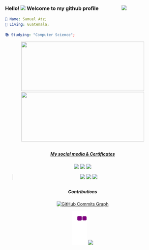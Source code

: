 ### Hello! <img src="https://media.giphy.com/media/hvRJCLFzcasrR4ia7z/giphy.gif" width="25px"> Welcome to my github profile <img align="right" src="https://c.tenor.com/2uyENRmiUt0AAAAC/coding.gif" width="125px">

```yaml
👤 Name: Samuel Atz;
📍 Living: Guatemala;
           
📚 Studying: "Computer Science";


```



<div align="center">
  <a href="https://github.com/atzsamuel">
  <img height="160em" width="400" src="https://github-readme-stats.vercel.app/api?username=atzsamuel&show_icons=true&theme=dark&include_all_commits=true&count_private=true"/>
  <img height="160em" width="400" src="https://github-readme-stats.vercel.app/api/top-langs/?username=atzsamuel&layout=compact&langs_count=7&theme=dark"/>
</div>
           

           
  ##
<div align="center">  
           <h5>My social media & Certificates</h5>
           <a href="https://opensea.io/atzsamuel" target="_blank"><img src="https://img.shields.io/badge/-opensea-%230077B5?style=for-the-badge&logo=opensea&logoColor=white" target="_blank"></a>
  <a href="https://www.linkedin.com/in/atzsamuel/" target="_blank"><img src="https://img.shields.io/badge/-LinkedIn-%230077B5?style=for-the-badge&logo=linkedin&logoColor=white" target="_blank"></a>
 <!-- <a href = "mailto:samuelatzmorales@gmail.com"><img src="https://img.shields.io/badge/gmail-0078D4?style=for-the-badge&logo=gmail&logoColor=red" target="_blank"></a>-->
 <a href="https://twitter.com/atz_samuel" target="_blank"><img src="https://img.shields.io/badge/twitter-0078D4?style=for-the-badge&logo=twitter&logoColor=white" target="_blank"></a>


<blockquote class="badgr-badge" style="font-family: Helvetica, Roboto, &quot;Segoe UI&quot;, Calibri, sans-serif;">
<a alt="azure-fundamentals" href = "https://www.credly.com/badges/f0901f28-e116-4b6e-a7bf-ede6f3f4e758"><img height="80em" src="https://images.credly.com/size/340x340/images/be8fcaeb-c769-4858-b567-ffaaa73ce8cf/image.png" target="_blank"></a>
<a alt="azure-data-fundamentals" href = "https://www.credly.com/badges/96858020-a28d-4ee0-904a-e11caa59fb5f"><img height="80em" src="https://images.credly.com/size/340x340/images/70eb1e3f-d4de-4377-a062-b20fb29594ea/azure-data-fundamentals-600x600.png" target="_blank"></a>
<a href="https://api.badgr.io/public/assertions/L_DffprWSgqf2Q7bjQNgcQ?identity__email=samuelatzmorales%40gmail.com"><img height="80em" src="https://api.badgr.io/public/assertions/L_DffprWSgqf2Q7bjQNgcQ/image"></a>
<p class="badgr-badge-recipient" style="margin: 0; font-size: 12px; font-style: normal; font-stretch: normal; line-height: 1.67; letter-spacing: normal; text-align: left; color: #555555;">
</blockquote>
 
  ##
 <div align="center">
            <h5>Contributions</h5>
<a href="http://www.github.com/atzsamuel"><img src="https://activity-graph.herokuapp.com/graph?username=atzsamuel&bg_color=1c1917&color=ffffff&line=0891b2&point=ffffff&area_color=1c1917&area=true&hide_border=true&custom_title=GitHub%20Commits%20Graph" alt="GitHub Commits Graph" /></a>
 
  ![snake gif](https://github.com/atzsamuel/atzsamuel/blob/output/github-contribution-grid-snake.gif)
  ![](https://komarev.com/ghpvc/?username=atzsamuel&style=flat-square)
  </div>
</div>
